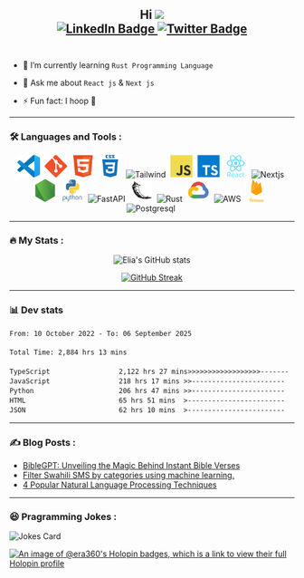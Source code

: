 <div align="center">
  <h2>
    Hi <img src="https://media.giphy.com/media/hvRJCLFzcasrR4ia7z/giphy.gif" width="30px"/>
    <div id="badges">
      <a href="https://www.linkedin.com/in/elia-mkumbo-799336213">
        <img src="https://img.shields.io/badge/LinkedIn-blue?style=for-the-badge&logo=linkedin&logoColor=white" alt="LinkedIn Badge"/>
      </a>
      <a href="https://twitter.com/eliah_mkumbo">
        <img src="https://img.shields.io/badge/Twitter-blue?style=for-the-badge&logo=twitter&logoColor=white" alt="Twitter Badge"/>
      </a>
    </div>
    <img src="https://komarev.com/ghpvc/?username=Era360&style=flat-square&color=blue" alt=""/>
  </h2>
</div>

- 🌱 I’m currently learning 
  `Rust Programming Language`

- 💬 Ask me about `React js` & `Next js`

- ⚡ Fun fact: I hoop 🏀

---

### :hammer_and_wrench: Languages and Tools :

<div align="center">
  <img src="https://github.com/devicons/devicon/blob/master/icons/vscode/vscode-original.svg" title="VSCode" alt="VSCode" width="40" height="40"/>&nbsp;
  <img src="https://github.com/devicons/devicon/blob/master/icons/git/git-original.svg" title="Git" alt="Git" width="40" height="40"/>&nbsp;
  <img src="https://github.com/devicons/devicon/blob/master/icons/html5/html5-original.svg" title="HTML5" alt="HTML" width="40" height="40"/>&nbsp;
  <img src="https://github.com/devicons/devicon/blob/master/icons/css3/css3-plain-wordmark.svg" title="CSS3" alt="CSS" width="40" height="40"/>&nbsp;
  <img src="https://cdn.jsdelivr.net/gh/devicons/devicon@latest/icons/tailwindcss/tailwindcss-original.svg" title="Tailwind" alt="Tailwind" width="40" height="40"/>&nbsp;
  <img src="https://github.com/devicons/devicon/blob/master/icons/javascript/javascript-original.svg" title="JavaScript" alt="JavaScript" width="40" height="40"/>&nbsp;
  <img src="https://github.com/devicons/devicon/blob/master/icons/typescript/typescript-original.svg" title="Typescript" alt="Typescript" width="40" height="40"/>&nbsp;
  <img src="https://github.com/devicons/devicon/blob/master/icons/react/react-original-wordmark.svg" title="React" alt="React" width="40" height="40"/>&nbsp;
  <img src="https://cdn.jsdelivr.net/gh/devicons/devicon@latest/icons/nextjs/nextjs-original.svg" title="Nextjs" alt="Nextjs" width="40" height="40"/>&nbsp;
  <img src="https://github.com/devicons/devicon/blob/master/icons/nodejs/nodejs-original.svg" title="NodeJS" alt="NodeJS" width="40" height="40"/>&nbsp;
  <img src="https://github.com/devicons/devicon/blob/master/icons/python/python-original-wordmark.svg" title="Python" alt="Python" width="40" height="40"/>&nbsp;
  <img src="https://cdn.jsdelivr.net/gh/devicons/devicon@latest/icons/fastapi/fastapi-original.svg" title="FastAPI" alt="FastAPI" width="40" height="40"/>&nbsp;
  <img src="https://github.com/devicons/devicon/blob/master/icons/flask/flask-original.svg" title="Flask" alt="Flask" width="40" height="40"/>&nbsp;
  <img src="https://cdn.jsdelivr.net/gh/devicons/devicon@latest/icons/rust/rust-original.svg" title="Rust" alt="Rust" width="40" height="40"/>&nbsp;
  <img src="https://github.com/devicons/devicon/blob/master/icons/googlecloud/googlecloud-original.svg" title="GoogleCloud" alt="GoogleCloud" width="40" height="40"/>&nbsp;
  <img src="https://cdn.jsdelivr.net/gh/devicons/devicon@latest/icons/amazonwebservices/amazonwebservices-original-wordmark.svg" title="AWS" alt="AWS" width="40" height="40"/>&nbsp;
  <img src="https://github.com/devicons/devicon/blob/master/icons/firebase/firebase-plain-wordmark.svg" title="Firebase" alt="Firebase" width="40" height="40"/>&nbsp;
  <img src="https://cdn.jsdelivr.net/gh/devicons/devicon@latest/icons/postgresql/postgresql-plain-wordmark.svg" title="Postgresql" alt="Postgresql" width="40" height="40"/>&nbsp;
  
</div>

---
### :fire: My Stats :
<div align="center">
  
![Elia's GitHub stats](https://github-readme-stats.vercel.app/api?username=Era360&count_private=true&show_icons=true&hide_border=true&border_radius=30&theme=transparent&layout=compact)

[![GitHub Streak](http://github-readme-streak-stats.herokuapp.com?user=Era360&theme=transparent&hide_border=true&border_radius=30)](https://git.io/streak-stats)
</div>

<!-- ![Top Langs](https://github-readme-stats.vercel.app/api/top-langs/?username=Era360&layout=compact&theme=merko) -->

---
### 📊 Dev stats

<!--START_SECTION:waka-->

```txt
From: 10 October 2022 - To: 06 September 2025

Total Time: 2,884 hrs 13 mins

TypeScript                 2,122 hrs 27 mins>>>>>>>>>>>>>>>>>>-------   73.59 %
JavaScript                 218 hrs 17 mins >>-----------------------   07.57 %
Python                     206 hrs 47 mins >>-----------------------   07.17 %
HTML                       65 hrs 51 mins  >------------------------   02.28 %
JSON                       62 hrs 10 mins  >------------------------   02.16 %
```

<!--END_SECTION:waka-->

---

### :writing_hand: Blog Posts :

<!-- BLOG-POST-LIST:START -->
- [BibleGPT: Unveiling the Magic Behind Instant Bible Verses](https://blog.neurotech.africa/unveiling-the-magic-behind-instant-bible-verses/)
- [Filter Swahili SMS by categories using machine learning.](https://blog.neurotech.africa/filter-swahili-sms-by-categories-using-machine-learning/)
- [4 Popular Natural Language Processing Techniques](https://blog.neurotech.africa/4-popular-natural-language-processing-techniques/)
<!-- BLOG-POST-LIST:END -->

---

### 😆 Pragramming Jokes :

<!-- HTML -->
<img src="https://readme-jokes.vercel.app/api?hideBorder&theme=merko" alt="Jokes Card" />

[![An image of @era360's Holopin badges, which is a link to view their full Holopin profile](https://holopin.me/era360)](https://holopin.io/@era360)

